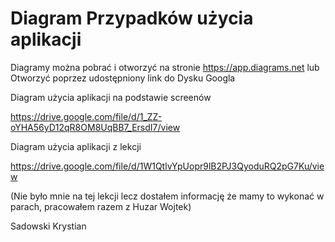 # Diagram Przypadków użycia aplikacji

Diagramy można pobrać i otworzyć na stronie https://app.diagrams.net lub Otworzyć poprzez udostępniony link do Dysku Googla

Diagram użycia aplikacji na podstawie screenów

https://drive.google.com/file/d/1_ZZ-oYHA56yD12qR8OM8UqBB7_ErsdI7/view

Diagram użycia aplikacji z lekcji

https://drive.google.com/file/d/1W1QtlvYpUopr9lB2PJ3QyoduRQ2pG7Ku/view

(Nie było mnie na tej lekcji lecz dostałem informację że mamy to wykonać w parach, pracowałem razem z Huzar Wojtek)

Sadowski Krystian